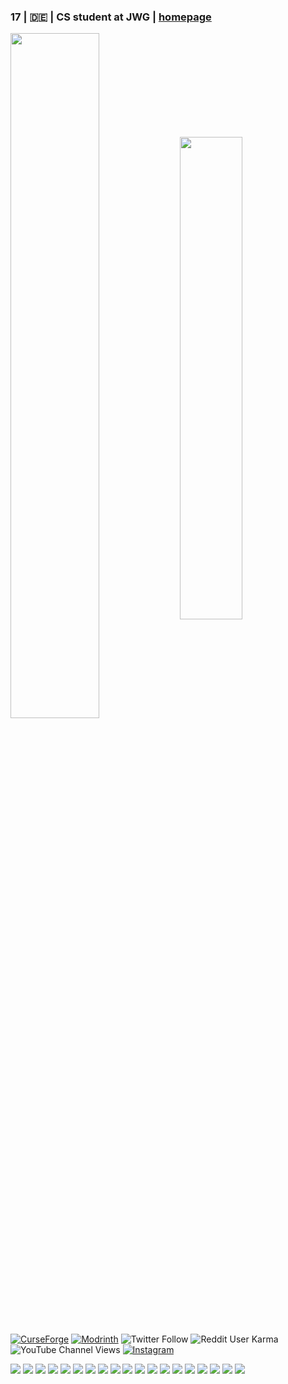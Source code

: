 ### 17 | 🇩🇪 | CS student at JWG | [homepage](https://jonasjones.me)

<a><img align="center" src="https://github-readme-stats.vercel.app/api?username=J-onasJones&show_icons=true&theme=gotham" width="53%"></a>
<a><img align="center" src="https://github-readme-stats.vercel.app/api/top-langs/?username=J-onasJones&layout=compact&theme=dark" width="44.5%"></a>

[![CurseForge](https://img.shields.io/badge/Curseforge-jonas_jones_-edf6d3?style=plastic&labelColor=228B22)](https://www.curseforge.com/members/jonas_jones_/projects)
[![Modrinth](https://img.shields.io/badge/Modrinth-j--onasjones-edf6d3?style=plastic&labelColor=20d76c)](https://modrinth.com/user/j-onasjones)
![Twitter Follow](https://img.shields.io/twitter/follow/Jonas_Jones_?label=Twitter%20%40Jonas_Jones_&style=plastic)
![Reddit User Karma](https://img.shields.io/reddit/user-karma/combined/Jonas_Jones_?color=red&label=Reddit%20u%2FJonas_Jones_&style=plastic)
![YouTube Channel Views](https://img.shields.io/youtube/channel/views/UCVIxvKBIMSMgurYS8pK7fSg?label=Jonas_Jones&style=flat)
[![Instagram](https://img.shields.io/badge/Instagram-__jonas__jones__-edf6d3?style=plastic&labelColor=fb048e)](https://www.instagram.com/_jonas_jones_/)

![](https://img.shields.io/badge/OS-Linux-informational?style=flat&logo=linux&logoColor=white&color=gold)
![](https://img.shields.io/badge/IDE-Intellij_IDEA-informational?style=flat&logo=intellijidea&logoColor=white&color=8450A9)
![](https://img.shields.io/badge/IDE-VS_Code-informational?style=flat&logo=visualstudiocode&logoColor=white&color=blue)
![](https://img.shields.io/badge/IDE-Arduino_IDE-informational?style=flat&logo=arduino&logoColor=white&color=00989D)
![](https://img.shields.io/badge/IDE-Pycharm-informational?style=flat&logo=pycharm&logoColor=white&color=20CC82)
![](https://img.shields.io/badge/Code-Rust-informational?style=flat&logo=rust&logoColor=white&color=EA4800)
![](https://img.shields.io/badge/Code-Java-informational?style=flat&logo=java&logoColor=white&color=EA2D2E)
![](https://img.shields.io/badge/Code-C++-informational?style=flat&logo=cplusplus&logoColor=white&color=6092C7)
![](https://img.shields.io/badge/Code-C-informational?style=flat&logo=c&logoColor=white&color=5B6ABE)
![](https://img.shields.io/badge/Code-Python-informational?style=flat&logo=python&logoColor=white&color=36709C)
![](https://img.shields.io/badge/Code-Javascript-informational?style=flat&logo=javascript&logoColor=white&color=F2D300)
![](https://img.shields.io/badge/Code-HTML-informational?style=flat&logo=html5&logoColor=white&color=F25321)
![](https://img.shields.io/badge/Code-CSS-informational?style=flat&logo=css3&logoColor=white&color=208EE6)
![](https://img.shields.io/badge/Code-PHP-informational?style=flat&logo=php&logoColor=white&color=7175AA)
![](https://img.shields.io/badge/Code-Json-informational?style=flat&logo=json&logoColor=white&color=262626)
![](https://img.shields.io/badge/Code-sql-informational?style=flat&logo=sqlite&logoColor=white&color=3476B5)
![](https://img.shields.io/badge/Code-Brainfuck-informational?style=flat&logo=brainfuck&logoColor=white&color=6137AD)
![](https://img.shields.io/badge/Shell-Bash-informational?style=flat&logo=bash&logoColor=white&color=262E34)
![](https://img.shields.io/badge/Shell-ZSH-informational?style=flat&logo=zsh&logoColor=white&color=4BD7B7)
